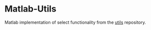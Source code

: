 # Matlab-Utils

Matlab implementation of select functionality from the [utils](https://github.com/goromal/utils) repository.
